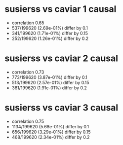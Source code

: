 # susierss vs caviar  1 causal

- correlation 0.65
- 537/199620 (2.69e-01%) differ by 0.1
- 341/199620 (1.71e-01%) differ by 0.15
- 252/199620 (1.26e-01%) differ by 0.2


# susierss vs caviar  2 causal

- correlation 0.73
- 773/199620 (3.87e-01%) differ by 0.1
- 513/199620 (2.57e-01%) differ by 0.15
- 381/199620 (1.91e-01%) differ by 0.2


# susierss vs caviar  3 causal

- correlation 0.75
- 1134/199620 (5.68e-01%) differ by 0.1
- 656/199620 (3.29e-01%) differ by 0.15
- 468/199620 (2.34e-01%) differ by 0.2



